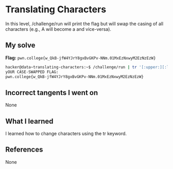 # Translating Characters
In this level, /challenge/run will print the flag but will swap the casing of all characters (e.g., A will become a and vice-versa). 
## My solve
**Flag:** `pwn.college{w_QkB-jfW4YJrY8gxBvGKPv-NNm.01MxEzNxwyM2EzNzEzW}`

```bash
hacker@data~translating-characters:~$ /challenge/run | tr '[:upper:][:lower:]' '[:lower:][:upper:]'
yOUR CASE-SWAPPED FLAG:
pwn.college{w_QkB-jfW4YJrY8gxBvGKPv-NNm.01MxEzNxwyM2EzNzEzW}
```
## Incorrect tangents I went on
None
## What I learned
I learned how to change characters using the tr keyword.
## References 
None